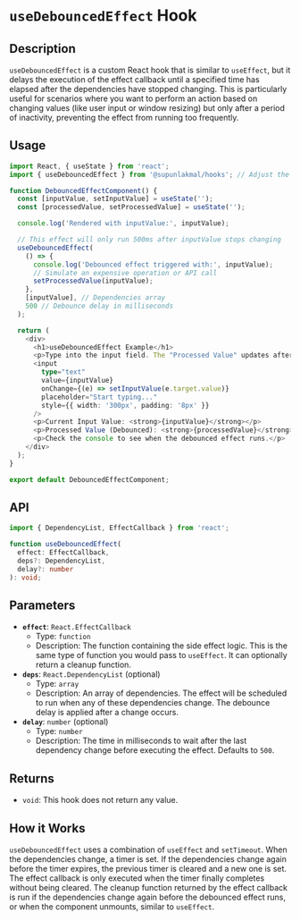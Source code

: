 # `useDebouncedEffect` Hook

## Description

`useDebouncedEffect` is a custom React hook that is similar to `useEffect`, but it delays the execution of the effect callback until a specified time has elapsed after the dependencies have stopped changing. This is particularly useful for scenarios where you want to perform an action based on changing values (like user input or window resizing) but only after a period of inactivity, preventing the effect from running too frequently.

## Usage

```typescript
import React, { useState } from 'react';
import { useDebouncedEffect } from '@supunlakmal/hooks'; // Adjust the import path

function DebouncedEffectComponent() {
  const [inputValue, setInputValue] = useState('');
  const [processedValue, setProcessedValue] = useState('');

  console.log('Rendered with inputValue:', inputValue);

  // This effect will only run 500ms after inputValue stops changing
  useDebouncedEffect(
    () => {
      console.log('Debounced effect triggered with:', inputValue);
      // Simulate an expensive operation or API call
      setProcessedValue(inputValue);
    },
    [inputValue], // Dependencies array
    500 // Debounce delay in milliseconds
  );

  return (
    <div>
      <h1>useDebouncedEffect Example</h1>
      <p>Type into the input field. The "Processed Value" updates after you stop typing for 500ms.</p>
      <input
        type="text"
        value={inputValue}
        onChange={(e) => setInputValue(e.target.value)}
        placeholder="Start typing..."
        style={{ width: '300px', padding: '8px' }}
      />
      <p>Current Input Value: <strong>{inputValue}</strong></p>
      <p>Processed Value (Debounced): <strong>{processedValue}</strong></p>
      <p>Check the console to see when the debounced effect runs.</p>
    </div>
  );
}

export default DebouncedEffectComponent;
```

## API

```typescript
import { DependencyList, EffectCallback } from 'react';

function useDebouncedEffect(
  effect: EffectCallback,
  deps?: DependencyList,
  delay?: number
): void;
```

## Parameters

- **`effect`**: `React.EffectCallback`
  - Type: `function`
  - Description: The function containing the side effect logic. This is the same type of function you would pass to `useEffect`. It can optionally return a cleanup function.
- **`deps`**: `React.DependencyList` (optional)
  - Type: `array`
  - Description: An array of dependencies. The effect will be scheduled to run when any of these dependencies change. The debounce delay is applied after a change occurs.
- **`delay`**: `number` (optional)
  - Type: `number`
  - Description: The time in milliseconds to wait after the last dependency change before executing the effect. Defaults to `500`.

## Returns

- `void`: This hook does not return any value.

## How it Works

`useDebouncedEffect` uses a combination of `useEffect` and `setTimeout`. When the dependencies change, a timer is set. If the dependencies change again before the timer expires, the previous timer is cleared and a new one is set. The effect callback is only executed when the timer finally completes without being cleared. The cleanup function returned by the effect callback is run if the dependencies change again before the debounced effect runs, or when the component unmounts, similar to `useEffect`.
